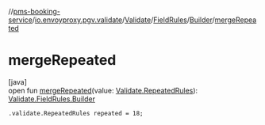 //[pms-booking-service](../../../../../index.md)/[io.envoyproxy.pgv.validate](../../../index.md)/[Validate](../../index.md)/[FieldRules](../index.md)/[Builder](index.md)/[mergeRepeated](merge-repeated.md)

# mergeRepeated

[java]\
open fun [mergeRepeated](merge-repeated.md)(value: [Validate.RepeatedRules](../../-repeated-rules/index.md)): [Validate.FieldRules.Builder](index.md)

`.validate.RepeatedRules repeated = 18;`
